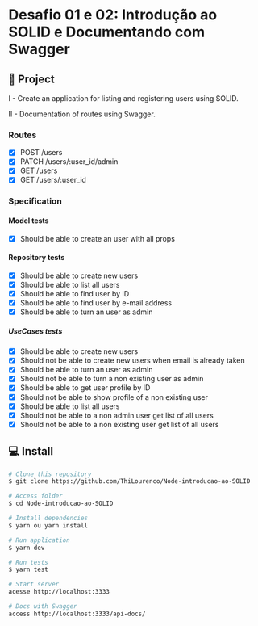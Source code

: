 # Desafio 01 e 02: Introdução ao SOLID e Documentando com Swagger

## :rocket: Project

I - Create an application for listing and registering users using SOLID.

II - Documentation of routes using Swagger.


### Routes
- [x] POST /users
- [x] PATCH /users/:user_id/admin
- [x] GET /users
- [x] GET /users/:user_id

### Specification

#### Model tests
- [x] Should be able to create an user with all props

#### Repository tests 
- [x] Should be able to create new users
- [x] Should be able to list all users
- [x] Should be able to find user by ID
- [x] Should be able to find user by e-mail address
- [x] Should be able to turn an user as admin

##### UseCases tests
- [x] Should be able to create new users
- [x] Should not be able to create new users when email is already taken
- [x] Should be able to turn an user as admin
- [x] Should not be able to turn a non existing user as admin
- [x] Should be able to get user profile by ID
- [x] Should not be able to show profile of a non existing user
- [x] Should be able to list all users
- [x] Should not be able to a non admin user get list of all users
- [x] Should not be able to a non existing user get list of all users

## :computer: Install ##

```bash
# Clone this repository
$ git clone https://github.com/ThiLourenco/Node-introducao-ao-SOLID

# Access folder
$ cd Node-introducao-ao-SOLID

# Install dependencies
$ yarn ou yarn install

# Run application
$ yarn dev

# Run tests
$ yarn test

# Start server
acesse http://localhost:3333

# Docs with Swagger
access http://localhost:3333/api-docs/
```